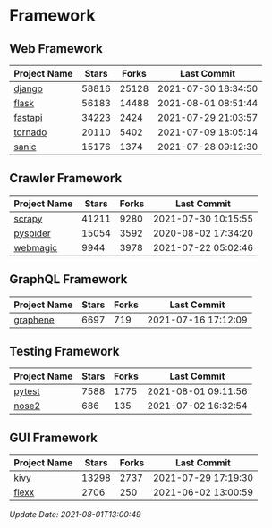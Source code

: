 # Framework

## Web Framework
| Project Name | Stars | Forks | Last Commit |
| ------------ | ----- | ----- | ----------- |
| [django](https://github.com/django/django) | 58816 | 25128 | 2021-07-30 18:34:50 |
| [flask](https://github.com/pallets/flask) | 56183 | 14488 | 2021-08-01 08:51:44 |
| [fastapi](https://github.com/tiangolo/fastapi) | 34223 | 2424 | 2021-07-29 21:03:57 |
| [tornado](https://github.com/tornadoweb/tornado) | 20110 | 5402 | 2021-07-09 18:05:14 |
| [sanic](https://github.com/sanic-org/sanic) | 15176 | 1374 | 2021-07-28 09:12:30 |

## Crawler Framework
| Project Name | Stars | Forks | Last Commit |
| ------------ | ----- | ----- | ----------- |
| [scrapy](https://github.com/scrapy/scrapy) | 41211 | 9280 | 2021-07-30 10:15:55 |
| [pyspider](https://github.com/binux/pyspider) | 15054 | 3592 | 2020-08-02 17:34:20 |
| [webmagic](https://github.com/code4craft/webmagic) | 9944 | 3978 | 2021-07-22 05:02:46 |

## GraphQL Framework
| Project Name | Stars | Forks | Last Commit |
| ------------ | ----- | ----- | ----------- |
| [graphene](https://github.com/graphql-python/graphene) | 6697 | 719 | 2021-07-16 17:12:09 |

## Testing Framework
| Project Name | Stars | Forks | Last Commit |
| ------------ | ----- | ----- | ----------- |
| [pytest](https://github.com/pytest-dev/pytest) | 7588 | 1775 | 2021-08-01 09:11:56 |
| [nose2](https://github.com/nose-devs/nose2) | 686 | 135 | 2021-07-02 16:32:54 |

## GUI Framework
| Project Name | Stars | Forks | Last Commit |
| ------------ | ----- | ----- | ----------- |
| [kivy](https://github.com/kivy/kivy) | 13298 | 2737 | 2021-07-29 17:19:30 |
| [flexx](https://github.com/flexxui/flexx) | 2706 | 250 | 2021-06-02 13:00:59 |

*Update Date: 2021-08-01T13:00:49*